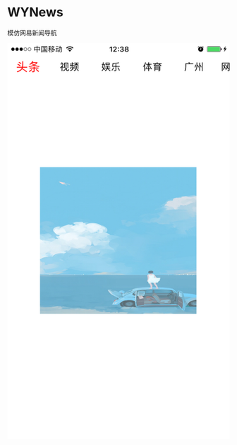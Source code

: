 # WYNews
模仿网易新闻导航

![Example](https://github.com/fatbirdlj/WYNews/blob/master/WYNews/Images/Example.png)
